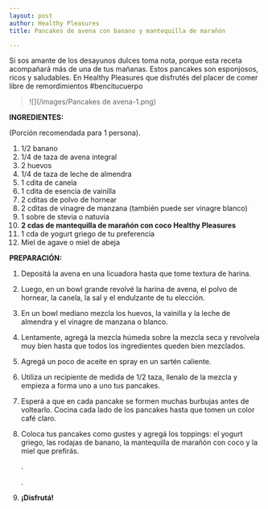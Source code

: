 ```yaml
---
layout: post
author: Healthy Pleasures
title: Pancakes de avena con banano y mantequilla de marañón

---
```

Si sos amante de los desayunos dulces toma nota, porque esta receta acompañará más de una de tus mañanas. Estos pancakes son esponjosos, ricos y saludables. En Healthy Pleasures que disfrutés del placer de comer libre de remordimientos #bencitucuerpo

> ![](/images/Pancakes de avena-1.png)

**INGREDIENTES:**

(Porción recomendada para 1 persona).

 1. 1/2 banano
 2. 1/4 de taza de avena integral
 3. 2 huevos
 4. 1/4 de taza de leche de almendra 
 5. 1 cdita de canela
 6. 1 cdita de esencia de vainilla
 7. 2 cditas de polvo de hornear
 8. 2 cditas de vinagre de manzana (también puede ser vinagre blanco)
 9. 1 sobre de stevia o natuvia
10. **2 cdas de mantequilla de marañón con coco Healthy Pleasures**
11. 1 cda de yogurt griego de tu preferencia
12. Miel de agave o miel de abeja

**PREPARACIÓN:**

1. Depositá la avena en una licuadora hasta que tome textura de harina.
2. Luego, en un bowl grande revolvé la harina de avena, el polvo de hornear, la canela, la sal y el endulzante de tu elección.
3. En un bowl mediano mezcla los huevos, la vainilla y la leche de almendra y el vinagre de manzana o blanco. 
4. Lentamente, agregá la mezcla húmeda sobre la mezcla seca y revolvela muy bien hasta que todos los ingredientes queden bien mezclados. 
5. Agregá un poco de aceite en spray en un sartén caliente.
6. Utiliza un recipiente de medida de 1/2 taza, llenalo de la mezcla y empieza a forma uno a uno tus pancakes. 
7. Esperá a que en cada pancake se formen muchas burbujas antes de voltearlo. Cocina cada lado de los pancakes hasta que tomen un color café claro. 
8. Coloca tus pancakes como gustes y agregá los toppings: el yogurt griego, las rodajas de banano, la mantequilla de marañón con coco y la miel que prefirás. 

   .

   .
9. **¡Disfrutá!**